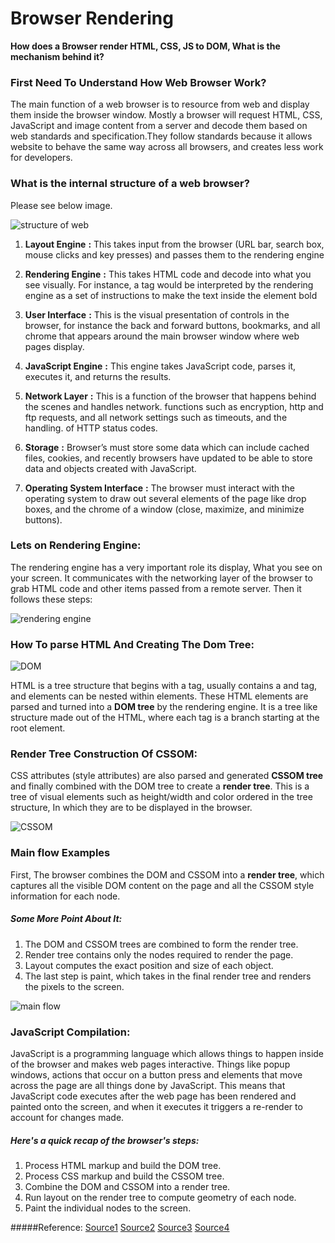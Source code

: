 

# Browser Rendering
**How does a Browser render HTML, CSS, JS to DOM,
What is the mechanism behind it?**

### First Need To Understand How Web Browser Work?
The main function of a web browser is to resource from web and display them inside the browser window.
Mostly a browser will request HTML, CSS, JavaScript and image content from a server and decode them 
based on web standards and specification.They follow standards because it allows website to behave the
same way across all browsers, and creates less work for developers.

### What is the internal structure of a web browser?
Please see below image.

![structure of web](https://cutt.ly/tbIKNl9)

1. **Layout Engine** **:** This takes input from the browser (URL bar, search box, mouse clicks and key presses)
   and passes them to the rendering engine
   
2. **Rendering Engine** **:** This takes HTML code and decode into what you see visually. For instance, a tag would 
   be interpreted by the rendering engine as a set of instructions to make the text inside the element bold
   
3. **User Interface** **:** This is the visual presentation of controls in the browser, for instance the back and 
   forward buttons, bookmarks, and all chrome that appears around the main browser window where web pages display.
   
4. **JavaScript Engine** **:** This engine takes JavaScript code, parses it, executes it, and returns the results.
   
5. **Network Layer** **:** This is a function of the browser that happens behind the scenes and handles network. 
   functions such as encryption, http and ftp requests, and all network settings such as timeouts, and the handling. 
   of HTTP status codes.

6. **Storage** **:** Browser’s must store some data which can include cached files, cookies, and recently browsers have updated to be 
   able to store data and objects created with JavaScript.

7. **Operating System Interface** **:** The browser must interact with the operating system to draw out several elements of the page 
   like drop boxes, and the chrome of a window (close, maximize, and minimize buttons).
   
### Lets on Rendering Engine:
The rendering engine has a very important role its display, What you see on your screen.
It communicates with the networking layer of the browser to grab HTML code and other items passed from a remote server.
Then it follows these steps:

![rendering engine](https://www.amsivedigital.com/wp-content/uploads/2014/07/How-Web-Browswers-Work-3.png)

### How To parse HTML And Creating The Dom Tree:

![DOM](https://www.amsivedigital.com/wp-content/uploads/2014/07/How-Web-Browsers-Work-4.png)

HTML is a tree structure that begins with a <html> tag, usually contains a <head> and <body> tag, and elements can be 
nested within elements. These HTML elements are parsed and turned into a **DOM tree** by the rendering engine. 
It is a tree like structure made out of the HTML, where each tag is a branch starting at the root element.

### Render Tree Construction Of CSSOM:
CSS attributes (style attributes) are also parsed and generated **CSSOM tree** and finally combined with the 
DOM tree to create a **render tree**. This is a tree of visual elements such as height/width and color ordered 
in the tree structure, In which they are to be displayed in the browser.

![CSSOM](https://developers.google.com/web/fundamentals/performance/critical-rendering-path/images/cssom-tree.png)

### Main flow Examples
First, The browser combines the DOM and CSSOM into a **render tree**, which captures all the visible DOM content 
on the page and all the CSSOM style information for each node.
##### Some More Point About It:

1. The DOM and CSSOM trees are combined to form the render tree.
2. Render tree contains only the nodes required to render the page.
3. Layout computes the exact position and size of each object.
4. The last step is paint, which takes in the final render tree and renders the pixels to the screen.

![main flow](https://www.html5rocks.com/en/tutorials/internals/howbrowserswork/webkitflow.png)

### JavaScript Compilation:
JavaScript is a programming language which allows things to happen inside of the browser and makes 
web pages interactive. Things like popup windows, actions that occur on a button press and elements 
that move across the page are all things done by JavaScript. This means that JavaScript code executes
after the web page has been rendered and painted onto the screen, and when it executes it triggers a 
re-render to account for changes made.

##### Here's a quick recap of the browser's steps:
1. Process HTML markup and build the DOM tree.
2. Process CSS markup and build the CSSOM tree.
3. Combine the DOM and CSSOM into a render tree.
4. Run layout on the render tree to compute geometry of each node.
5. Paint the individual nodes to the screen.

#####Reference:
[Source1](https://www.amsivedigital.com/insights/performance-creative/rendering-a-webpage-with-google-webmaster-tools/#:~:text=The%20rendering%20engine%20has%20a,passed%20from%20a%20remote%20server.)
[Source2](https://developers.google.com/web/fundamentals/performance/critical-rendering-path/render-tree-construction)
[Source3](https://developer.mozilla.org/en-US/docs/Web/Performance/How_browsers_work)
[Source4](https://www.html5rocks.com/en/tutorials/internals/howbrowserswork/)
